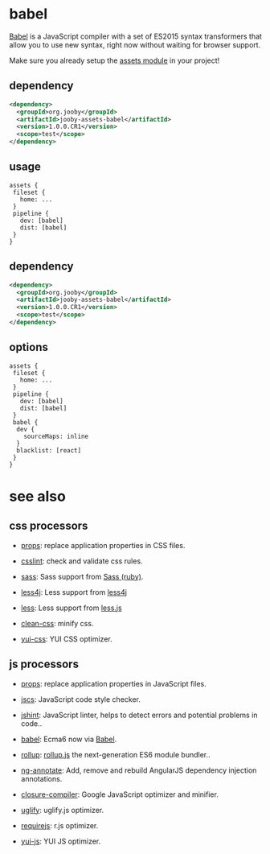 # babel

<a href="http://babeljs.io/">Babel</a> is a JavaScript compiler with a set of ES2015 syntax transformers that allow you to use new syntax, right now without waiting for browser support.

Make sure you already setup the [assets module](https://github.com/jooby-project/jooby/tree/master/jooby-assets) in your project!

## dependency

```xml
<dependency>
  <groupId>org.jooby</groupId>
  <artifactId>jooby-assets-babel</artifactId>
  <version>1.0.0.CR1</version>
  <scope>test</scope>
</dependency>
```

## usage

```
assets {
 fileset {
   home: ...
 }
 pipeline {
   dev: [babel]
   dist: [babel]
 }
}
```

## dependency

```xml
<dependency>
  <groupId>org.jooby</groupId>
  <artifactId>jooby-assets-babel</artifactId>
  <version>1.0.0.CR1</version>
  <scope>test</scope>
</dependency>
```

## options

```
assets {
 fileset {
   home: ...
 }
 pipeline {
   dev: [babel]
   dist: [babel]
 }
 babel {
  dev {
    sourceMaps: inline
  }
  blacklist: [react]
 }
}
```

# see also

## css processors

* [props](https://github.com/jooby-project/jooby/tree/master/jooby-assets-props): replace application properties in CSS files.

* [csslint](https://github.com/jooby-project/jooby/tree/master/jooby-assets-csslint): check and validate css rules.

* [sass](https://github.com/jooby-project/jooby/tree/master/jooby-assets-sass): Sass support from <a href="https://github.com/sass/sass">Sass (ruby)</a>.

* [less4j](https://github.com/jooby-project/jooby/tree/master/jooby-assets-less4j): Less support from [less4j](https://github.com/SomMeri/less4j)

* [less](https://github.com/jooby-project/jooby/tree/master/jooby-assets-less): Less support from [less.js](http://lesscss.org)

* [clean-css](https://github.com/jooby-project/jooby/tree/master/jooby-assets-clean-css): minify css.

* [yui-css](https://github.com/jooby-project/jooby/tree/master/jooby-assets-yui-compressor): YUI CSS optimizer.

## js processors

* [props](https://github.com/jooby-project/jooby/tree/master/jooby-assets-props): replace application properties in JavaScript files.

* [jscs](https://github.com/jooby-project/jooby/tree/master/jooby-assets-jscs): JavaScript code style checker.

* [jshint](https://github.com/jooby-project/jooby/tree/master/jooby-assets-jshint): JavaScript linter, helps to detect errors and potential problems in code..

* [babel](https://github.com/jooby-project/jooby/tree/master/jooby-assets-babel): Ecma6 now via <a href="http://babeljs.io/">Babel</a>.

* [rollup](https://github.com/jooby-project/jooby/tree/master/jooby-assets-rollup): <a href="http://rollupjs.org/">rollup.js</a> the next-generation ES6 module bundler..

* [ng-annotate](https://github.com/jooby-project/jooby/tree/master/jooby-assets-ng-annotate): Add, remove and rebuild AngularJS dependency injection annotations.

* [closure-compiler](https://github.com/jooby-project/jooby/tree/master/jooby-assets-closure-compiler): Google JavaScript optimizer and minifier.

* [uglify](https://github.com/jooby-project/jooby/tree/master/jooby-assets-uglify): uglify.js optimizer.

* [requirejs](https://github.com/jooby-project/jooby/tree/master/jooby-assets-requirejs): r.js optimizer.

* [yui-js](https://github.com/jooby-project/jooby/tree/master/jooby-assets-yui-compressor): YUI JS optimizer.
